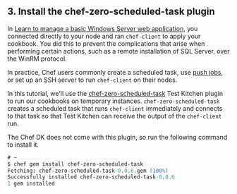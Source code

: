 ## 3. Install the chef-zero-scheduled-task plugin

In [Learn to manage a basic Windows Server web application](/manage-a-web-app/windows), you connected directly to your node and ran `chef-client` to apply your cookbook. You did this to prevent the complications that arise when performing certain actions, such as a remote installation of SQL Server, over the WinRM protocol.

In practice, Chef users commonly create a scheduled task, use [push jobs](https://docs.chef.io/push_jobs.html), or set up an SSH server to run `chef-client` on their nodes.

In this tutorial, we'll use the [chef-zero-scheduled-task](https://github.com/smurawski/chef-zero-scheduled-task) Test Kitchen plugin to run our cookbooks on temporary instances. `chef-zero-scheduled-task` creates a scheduled task that runs `chef-client` immediately and connects to that task so that Test Kitchen can receive the output of the `chef-client` run.

The Chef DK does not come with this plugin, so run the following command to install it.

```ps
# ~
$ chef gem install chef-zero-scheduled-task
Fetching: chef-zero-scheduled-task-0.0.6.gem (100%)
Successfully installed chef-zero-scheduled-task-0.0.6
1 gem installed
```
